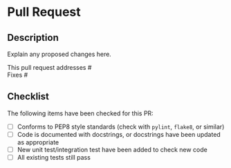 # Pull Request
## Description
Explain any proposed changes here.

This pull request addresses # \
Fixes #

## Checklist
The following items have been checked for this PR:

- [ ] Conforms to PEP8 style standards (check with `pylint`, `flake8`, or similar)
- [ ] Code is documented with docstrings, or docstrings have been updated as appropriate
- [ ] New unit test/integration test have been added to check new code
- [ ] All existing tests still pass
